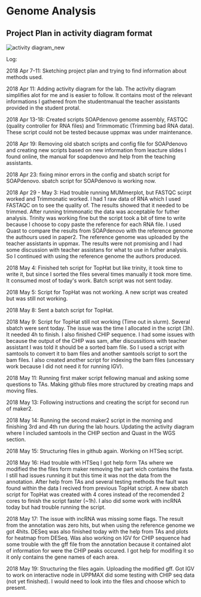 # Genome Analysis 

## Project Plan in activity diagram format

![activity diagram_new](https://user-images.githubusercontent.com/10686927/40007959-a43c58de-578d-11e8-9e8f-2d1f1c625701.png)

Log:

2018 Apr 7-11: Sketching project plan and trying to find information about methods used.

2018 Apr 11: Adding activity diagram for the lab. The activity diagram simplifies alot for me and is easier to follow. It contains most of the relevant informations I gathered from the studentmanual the teacher assistants provided in the student protal. 

2018 Apr 13-18: Created scripts SOAPdenovo genome assembly, FASTQC (quality controller for RNA files) and Trimmomatic (Trimming bad RNA data). These script could not be tested because uppmax was under maintenance.

2018 Apr 19: Removing old sbatch scripts and config file for SOAPdenovo and creating new scripts based on new information from leacture slides I found online, the manual for soapdenovo and help from the teaching assistants. 

2018 Apr 23: fixing minor errors in the config and sbatch script for SOAPdenovo. sbatch script for SOAPdenovo is working now.

2018 Apr 29 - May 3: Had trouble running MUMmerplot, but FASTQC scirpt worked and Trimmonatic worked. I had 1 raw data of RNA which I used FASTAQC on to see the quality of. The results showed that it needed to be trimmed. After running trimmonatic the data was acceptable for futher analysis. Trinity was working fine but the script took a bit of time to write because I choose to copy paste the reference for each RNA file. I used Quast to compare the results from SOAPdenovo with the reference genome the authours used in paper2. The reference genome was uploaded by the teacher assistants in uppmax. The results were not promising and I had some discussion with teacher assistans for what to use in futher analysis. So I continued with using the reference genome the authors produced.

2018 May 4: Finished teh script for TopHat but like trinity, it took time to write it, but since I sorted the files several times manually it took more time. It consumed most of today's work. Batch script was not sent today. 

2018 May 5: Script for TopHat was not working. A new script was created but was still not working. 

2018 May 8: Sent a batch script for TopHat.

2018 May 9: Script for TopHat still not working (Time out in slurm). Several sbatch were sent today. The issue was the time I allocated in the script (3h). It needed 4h to finish. I also finished CHIP sequence. I had some issues with because the output of the CHIP was sam, after discussitions with teacher assistant I was told it should be a sorted bam file. So I used a script with samtools to convert it to bam files and another samtools script to sort the bam files.  I also created another script for indexing the bam files (uncessary work because I did not need it for running IGV).

2018 May 11: Running first maker script fellowing manual and asking some questions to TAs. Making github files more structured by creating maps and moving files. 

2018 May 13: Following instructions and creating the script for second run of maker2.

2018 May 14: Running the second maker2 script in the morning and finishing 3rd and 4th run during the lab hours. Updating the activity diagram where I included samtools in the CHIP section and Quast in the WGS section.

2018 May 15: Structuring files in github again. Working on HTSeq script.

2018 May 16: Had trouble with HTSeq I got help form TAs where we modified the the files form maker removing the part wich contains the fasta. I still had issues running it but this time it was not the data from the annotation. After help from TAs and several testing methods the fault was found within the data I recived from previous TopHat script. A new sbatch script for TopHat was created with 4 cores instead of the recomended 2 cores to finish the script faster (~1h). I also did some work with incRNA today but had trouble running the script.

2018 May 17: The issue with incRNA was missing some flags. The result from the annotation was zero hits, but when using the reference genome we got 4hits. DESeq was also finished today with the help from TAs and plots for heatmap from DESeq. Was also working on IGV for CHIP sequence had some trouble with the gff file from the annotation because it contained alot of information for were the CHIP peaks occured. I got help for modifing it so it only contains the gene names of each area. 

2018 May 19: Structuring the files again. Uploading the modified gff. Got IGV to work on interactive node in UPPMAX did some testing with CHIP seq data (not yet finished). I would need to look into the files and choose which to present. 






